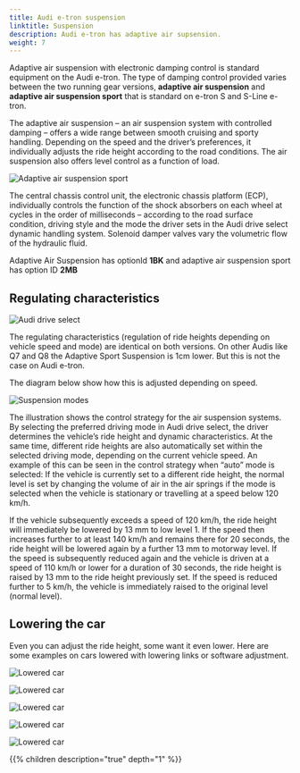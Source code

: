 ```yaml
---
title: Audi e-tron suspension
linktitle: Suspension 
description: Audi e-tron has adaptive air supsension.
weight: 7
---
```


Adaptive air suspension with electronic damping control is standard equipment on the Audi e-tron. The type of damping control provided varies between the two running gear versions,
**adaptive air suspension** and **adaptive air suspension sport** that is standard on e-tron S and S-Line e-tron.

The adaptive air suspension – an air suspension system with controlled damping – offers a wide range between smooth cruising and sporty handling.
Depending on the speed and the driver’s preferences, it individually adjusts the ride height according to the road conditions.
The air suspension also offers level control as a function of load.

![Adaptive air suspension sport](adaptaiveairsuspensionsport.jpg "Audi e-tron S with adaptive air suspension sport")

The central chassis control unit, the electronic chassis platform (ECP), individually controls the function of the shock absorbers on each wheel at
cycles in the order of milliseconds – according to the road surface condition, driving style and the mode the driver sets in the Audi drive select dynamic handling system.
Solenoid damper valves vary the volumetric flow of the hydraulic fluid.

Adaptive Air Suspension has optionId **1BK** and adaptive air suspension sport has option ID **2MB**

## Regulating characteristics

![Audi drive select](audidriveselect.png "Audi Drive Select options adjust ride heights")

The regulating characteristics (regulation of ride heights depending on vehicle speed and mode) are identical on both versions.
On other Audis like Q7 and Q8 the Adaptive Sport Suspension is 1cm lower. But this is not the case on Audi e-tron.

The diagram below show how this is adjusted depending on speed.

![Suspension modes](suspensionmode.png "Adjustment of adaptive air suspension in different modes")

The illustration shows the control strategy for the air suspension systems. By selecting the preferred driving mode in Audi drive select, the driver determines the vehicle’s ride height and dynamic characteristics.
At the same time, different ride heights are also automatically set within the selected driving mode, depending on the current vehicle speed. An example of this can be seen in the control strategy when “auto” mode is selected:
If the vehicle is currently set to a different ride height, the normal level is set by changing the volume of air in the air springs if the mode is selected when the vehicle is stationary or travelling at a speed below 120 km/h.

If the vehicle subsequently exceeds a speed of 120 km/h, the ride height will immediately be lowered by 13 mm to low level 1. If the speed then increases further to at least 140 km/h and remains there for 20 seconds, the ride height will
be lowered again by a further 13 mm to motorway level. If the speed is subsequently reduced again and the vehicle is driven at a speed of 110 km/h or lower for a duration of 30 seconds,
the ride height is raised by 13 mm to the ride height previously set. If the speed is reduced further to 5 km/h, the vehicle is immediately raised to the original level (normal level).

## Lowering the car

Even you can adjust the ride height, some want it even lower. Here are some examples on cars lowered with lowering links or software adjustment.

![Lowered car](lowering1.jpg "Lowered e-tron with 3 cm")

![Lowered car](lowering2.jpg "Lowered e-tron with 3 cm")

![Lowered car](lowering3.jpg "Lowered e-tron in Show mode")

![Lowered car](lowering4.jpg "Lowered e-tron with 3 cm ")

![Lowered car](lowering5.jpg "Lowered e-tron with 3 cm ")

{{% children description="true" depth="1" %}}